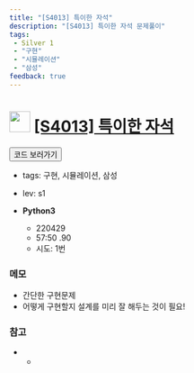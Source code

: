```yaml
---
title: "[S4013] 특이한 자석"
description: "[S4013] 특이한 자석 문제풀이"
tags: 
 - Silver 1
 - "구현"
 - "시뮬레이션"
 - "삼성"
feedback: true
---
```

<h1><img src="https://doky.space/assets/icpclev/s1.svg" height="37px"> <a href="http://icpc.me/S4013" target="_blank">[S4013] 특이한 자석</a></h1>

<a href="https://github.com/DokySp/acmicpc-practice/tree/master/S4013"><button class="btn btn-info">코드 보러가기</button></a>

- tags: 구현, 시뮬레이션, 삼성
- lev: s1

- **Python3**
  - 220429
  - 57:50 .90
  - 시도: 1번

### 메모
 - 간단한 구현문제
 - 어떻게 구현할지 설계를 미리 잘 해두는 것이 필요!

### 참고
 - -
